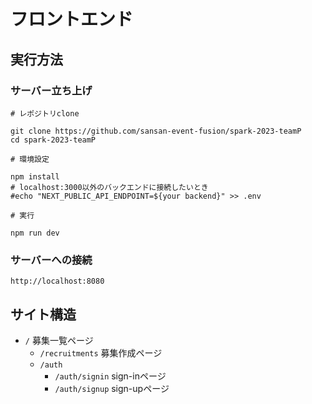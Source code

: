 # フロントエンド

## 実行方法

### サーバー立ち上げ

```shell
# レポジトリclone

git clone https://github.com/sansan-event-fusion/spark-2023-teamP
cd spark-2023-teamP

# 環境設定

npm install
# localhost:3000以外のバックエンドに接続したいとき
#echo "NEXT_PUBLIC_API_ENDPOINT=${your backend}" >> .env

# 実行

npm run dev
```

### サーバーへの接続

```
http://localhost:8080
```

## サイト構造

- `/` 募集一覧ページ
  - `/recruitments` 募集作成ページ
  - `/auth`
    - `/auth/signin` sign-inページ
    - `/auth/signup` sign-upページ

